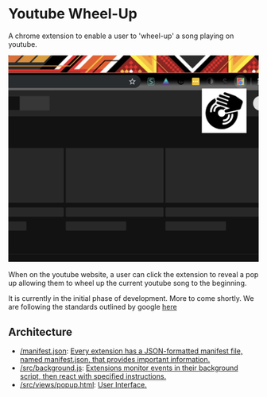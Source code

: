 # Youtube Wheel-Up
A chrome extension to enable a user to 'wheel-up' a song playing on youtube.

![](/assets/images/readme.png)

When on the youtube website, a user can click the extension to reveal a pop up allowing them to wheel up the current youtube song to the beginning.

It is currently in the initial phase of development. More to come shortly. We are following the standards outlined by google [here](https://developers.chrome.com/extensions/getstarted)

## Architecture
- [/manifest.json](/manifest.json): [Every extension has a JSON-formatted manifest file, named manifest.json, that provides important information.](https://developers.chrome.com/extensions/manifest)
- [/src/background.js](/src/background.js): [Extensions monitor events in their background script, then react with specified instructions.](https://developers.chrome.com/extensions/background_pages)
- [/src/views/popup.html](/src/views/popup.html): [User Interface.](https://developers.chrome.com/extensions/user_interface)